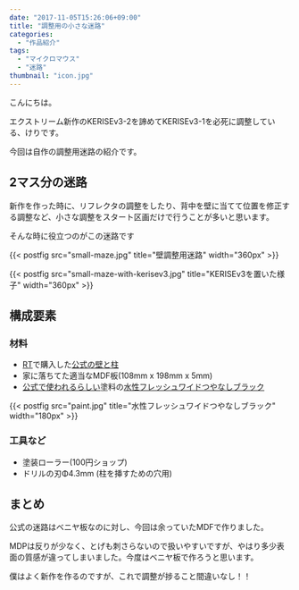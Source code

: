 ```yaml
---
date: "2017-11-05T15:26:06+09:00"
title: "調整用の小さな迷路"
categories:
  - "作品紹介"
tags:
  - "マイクロマウス"
  - "迷路"
thumbnail: "icon.jpg"
---
```


こんにちは。

エクストリーム新作のKERISEv3-2を諦めてKERISEv3-1を必死に調整している、けりです。

今回は自作の調整用迷路の紹介です。

<!--more-->

## 2マス分の迷路

新作を作った時に、リフレクタの調整をしたり、背中を壁に当てて位置を修正する調整など、小さな調整をスタート区画だけで行うことが多いと思います。

そんな時に役立つのがこの迷路です

{{< postfig src="small-maze.jpg" title="壁調整用迷路" width="360px" >}}

{{< postfig src="small-maze-with-kerisev3.jpg" title="KERISEv3を置いた様子" width="360px" >}}

## 構成要素

### 材料

  * [RT](https://www.rt-shop.jp/)で購入した[公式の壁と柱](https://www.rt-shop.jp/index.php?main_page=product_info&cPath=1002_1024_1030&products_id=65://www.rt-shop.jp/index.php?main_page=product_info&cPath=1002_1024_1030&products_id=653)
  * 家に落ちてた適当なMDF板(108mm x 198mm x 5mm)
  * [公式で使われるらしい](http://www.ntf.or.jp/mouse/micromouse2016/)塗料の[水性フレッシュワイドつやなしブラック](http://www.nippehome.co.jp/prd/wt_001.html)

{{< postfig src="paint.jpg" title="水性フレッシュワイドつやなしブラック" width="180px" >}}

### 工具など

  * 塗装ローラー(100円ショップ)
  * ドリルの刃Φ4.3mm (柱を挿すための穴用)

## まとめ

公式の迷路はベニヤ板なのに対し、今回は余っていたMDFで作りました。

MDPは反りが少なく、とげも刺さらないので扱いやすいですが、やはり多少表面の質感が違ってしまいました。今度はベニヤ板で作ろうと思います。

僕はよく新作を作るのですが、これで調整が捗ること間違いなし！！

